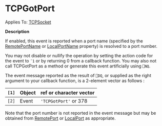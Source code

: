 




<h1 class="heading"><span class="name">TCPGotPort</span></h1>

Applies To: [TCPSocket](../a-z/tcpsocket.md)


**Description**


If enabled, this event is reported when a port name (specified by the [RemotePortName](../a-z/remoteportname.md) or [LocalPortName](../a-z/localportname.md) property) is resolved to a port number.


You may not disable or nullify the operation by setting the action code for the event to `¯1` or by returning 0 from a callback function. You may also not call TCPGotPort as a method or generate this event artificially using `⎕NQ`.


The event message reported as the result of `⎕DQ`, or supplied as the right argument to your callback function, is a 2-element vector as follows :


| `[1]` | Object | ref or character vector |
| --- | --- | ---  |
| `[2]` | Event | `'TCPGotPort'` or 378 |


Note that the port number is not reported in the event message but may be obtained from [RemotePort](../a-z/remoteport.md) or [LocalPort](../a-z/localport.md) as appropriate.



